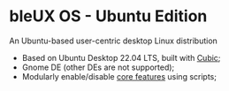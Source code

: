 # bleUX OS - Ubuntu Edition
An Ubuntu-based user-centric desktop Linux distribution

- Based on Ubuntu Desktop 22.04 LTS, built with [Cubic](https://github.com/PJ-Singh-001/Cubic);
- Gnome DE (other DEs are not supported);
- Modularly enable/disable [core features](https://github.com/bleux-os/ubuntu/wiki/Features) using scripts;

